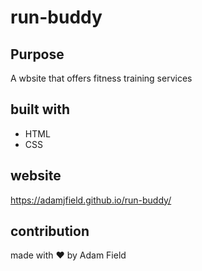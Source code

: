 # run-buddy

## Purpose
A wbsite that offers fitness training services

## built with
* HTML 
* CSS

## website
https://adamjfield.github.io/run-buddy/

## contribution
made with ❤️ by Adam Field
